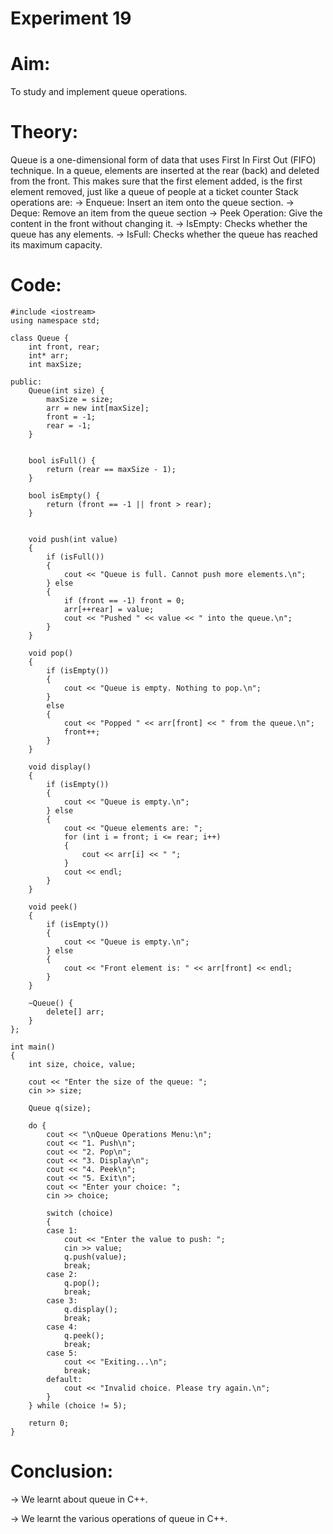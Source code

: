 # Experiment 19
# Aim:
To study and implement queue operations.

# Theory:

Queue is a one-dimensional form of data that uses First In First Out (FIFO) technique. In a queue, elements are inserted at the rear (back) and deleted from the front. This makes sure that the first element added, is the first element removed, just like a queue of people at a ticket counter
Stack operations are:
→ Enqueue: Insert an item onto the queue section.
→ Deque: Remove an item from the queue section
→ Peek Operation: Give the content in the front without changing it.
→ IsEmpty: Checks whether the queue has any elements.
→ IsFull: Checks whether the queue has reached its maximum capacity.


# Code:


```
#include <iostream>
using namespace std;

class Queue {
    int front, rear;
    int* arr;  
    int maxSize; 

public:
    Queue(int size) {
        maxSize = size;
        arr = new int[maxSize];  
        front = -1;
        rear = -1;
    }


    bool isFull() {
        return (rear == maxSize - 1);
    }

    bool isEmpty() {
        return (front == -1 || front > rear);
    }


    void push(int value) 
    {
        if (isFull()) 
        {
            cout << "Queue is full. Cannot push more elements.\n";
        } else 
        {
            if (front == -1) front = 0;  
            arr[++rear] = value;
            cout << "Pushed " << value << " into the queue.\n";
        }
    }

    void pop() 
    {
        if (isEmpty()) 
        {
            cout << "Queue is empty. Nothing to pop.\n";
        }
        else 
        {
            cout << "Popped " << arr[front] << " from the queue.\n";
            front++;
        }
    }

    void display()
    {
        if (isEmpty()) 
        {
            cout << "Queue is empty.\n";
        } else 
        {
            cout << "Queue elements are: ";
            for (int i = front; i <= rear; i++) 
            {
                cout << arr[i] << " ";
            }
            cout << endl;
        }
    }

    void peek() 
    {
        if (isEmpty()) 
        {
            cout << "Queue is empty.\n";
        } else 
        {
            cout << "Front element is: " << arr[front] << endl;
        }
    }

    ~Queue() {
        delete[] arr;
    }
};

int main() 
{
    int size, choice, value;

    cout << "Enter the size of the queue: ";
    cin >> size;

    Queue q(size);

    do {
        cout << "\nQueue Operations Menu:\n";
        cout << "1. Push\n";
        cout << "2. Pop\n";
        cout << "3. Display\n";
        cout << "4. Peek\n";
        cout << "5. Exit\n";
        cout << "Enter your choice: ";
        cin >> choice;

        switch (choice) 
        {
        case 1:
            cout << "Enter the value to push: ";
            cin >> value;
            q.push(value);
            break;
        case 2:
            q.pop();
            break;
        case 3:
            q.display();
            break;
        case 4:
            q.peek();
            break;
        case 5:
            cout << "Exiting...\n";
            break;
        default:
            cout << "Invalid choice. Please try again.\n";
        }
    } while (choice != 5);

    return 0;
}
```

# Conclusion:

→ We learnt about queue in C++.

→ We learnt the various operations of queue in C++.

